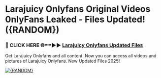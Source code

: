 # Larajuicy Onlyfans Original Videos 0nlyFans Leaked - Files Updated! ({RANDOM})

<h3>🔴 CLICK HERE 🌐==►► <a href="https://betterlinks.top/A2PfLJ" rel="nofollow">Larajuicy Onlyfans Updated Files</a></h3>

Get Larajuicy Onlyfans and all content. Now you can access all videos and pictures of Larajuicy Onlyfans. New Updated Files 2025!

[![{RANDOM}](https://i.imgur.com/ppqm5kG.gif)](https://betterlinks.top/A2PfLJ)